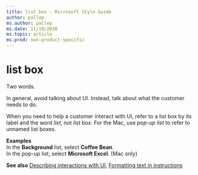 ```yaml
---
title: list box - Microsoft Style Guide
author: pallep
ms.author: pallep
ms.date: 11/19/2016
ms.topic: article
ms.prod: non-product-specific
---
```


# list box

Two words. 

In general, avoid talking about UI. Instead, talk about what the customer needs to do. 

When you need to help a customer interact with UI, refer to a list box by its label and the word *list*, not *list box*. For the Mac, use *pop-up list* to refer to unnamed list boxes.

**Examples**  
In the **Background** list, select **Coffee Bean**.   
In the pop-up list, select **Microsoft Excel**. (Mac only)

**See also** [Describing interactions with UI](/style-guide/procedures-instructions/describing-interactions-with-ui), [Formatting text in instructions](/style-guide/procedures-instructions/formatting-text-in-instructions)
